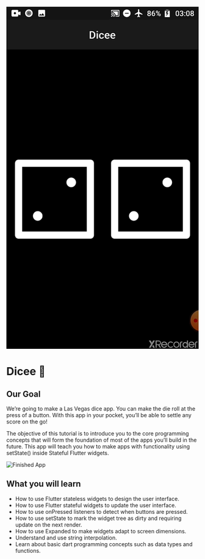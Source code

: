 ![overview](https://github.com/ankitasuman009/images/blob/master/dicee_image.png)


# Dicee 🎲

## Our Goal

We’re going to make a Las Vegas dice app. You can make the die roll at the press of a button. With this app in your pocket, you’ll be able to settle any score on the go!

The objective of this tutorial is to introduce you to the core programming concepts that will form the foundation of most of the apps you’ll build in the future. This app will teach you how to make apps with functionality using setState() inside Stateful Flutter widgets.



![Finished App](https://github.com/londonappbrewery/Images/blob/master/dicee-demo.gif)

## What you will learn

- How to use Flutter stateless widgets to design the user interface.
- How to use Flutter stateful widgets to update the user interface.
- How to use onPressed listeners to detect when buttons are pressed.
- How to use setState to mark the widget tree as dirty and requiring update on the next render.
- How to use Expanded to make widgets adapt to screen dimensions.
- Understand and use string interpolation.
- Learn about basic dart programming concepts such as data types and functions.

